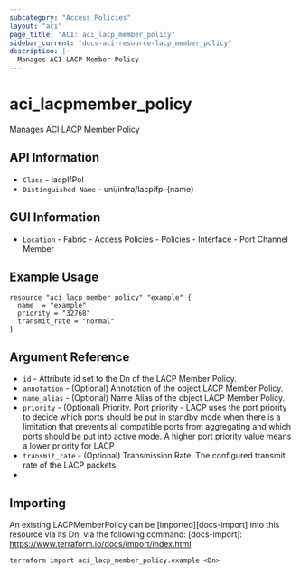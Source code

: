 ```yaml
---
subcategory: "Access Policies"
layout: "aci"
page_title: "ACI: aci_lacp_member_policy"
sidebar_current: "docs-aci-resource-lacp_member_policy"
description: |-
  Manages ACI LACP Member Policy
---
```


# aci_lacpmember_policy #

Manages ACI LACP Member Policy

## API Information ##

* `Class` - lacpIfPol
* `Distinguished Name` - uni/infra/lacpifp-{name}

## GUI Information ##

* `Location` - Fabric - Access Policies - Policies - Interface - Port Channel Member

## Example Usage ##

```hcl
resource "aci_lacp_member_policy" "example" {
  name  = "example"
  priority = "32768"
  transmit_rate = "normal"
}
```

## Argument Reference ##

* `id` - Attribute id set to the Dn of the LACP Member Policy.
* `annotation` - (Optional) Annotation of the object LACP Member Policy.
* `name_alias` - (Optional) Name Alias of the object LACP Member Policy.
* `priority` - (Optional) Priority. Port priority - LACP uses the port priority to decide which ports should be put in standby mode when there is a limitation that prevents all compatible ports from aggregating and which ports should be put into active mode. A higher port priority value means a lower priority for LACP
* `transmit_rate` - (Optional) Transmission Rate. The configured transmit rate of the LACP packets.
* 
## Importing ##

An existing LACPMemberPolicy can be [imported][docs-import] into this resource via its Dn, via the following command:
[docs-import]: https://www.terraform.io/docs/import/index.html

```
terraform import aci_lacp_member_policy.example <Dn>
```